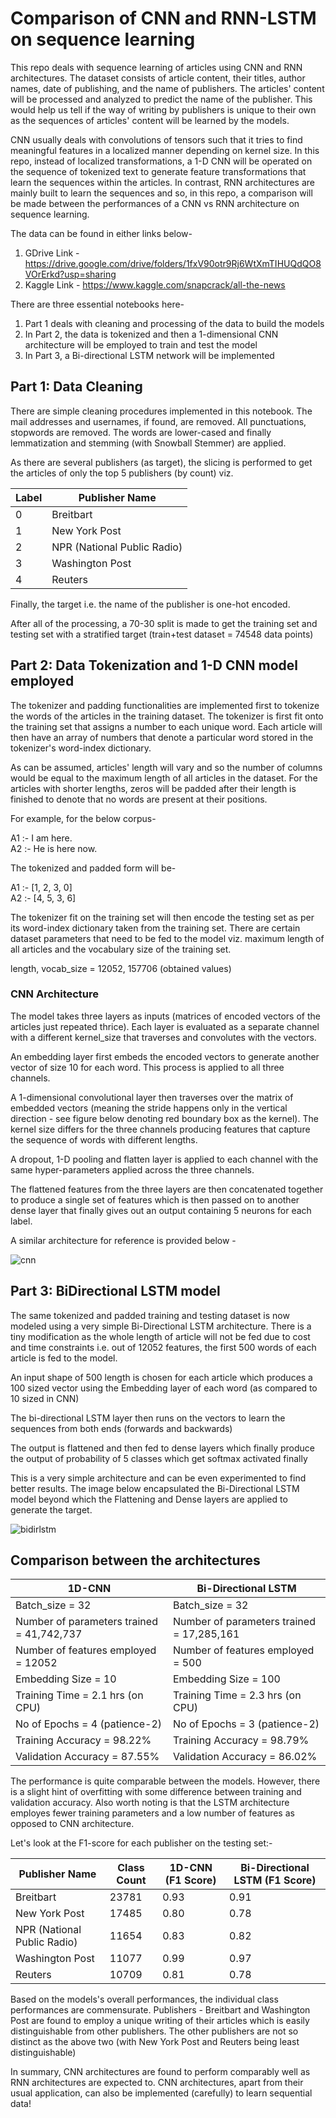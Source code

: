 # Comparison of CNN and RNN-LSTM on sequence learning

This repo deals with sequence learning of articles using CNN and RNN architectures. The dataset consists of article content, their titles, author names, date of publishing, and the name of publishers. The articles' content will be processed and analyzed to predict the name of the publisher. This would help us tell if the way of writing by publishers is unique to their own as the sequences of articles' content will be learned by the models.

CNN usually deals with convolutions of tensors such that it tries to find meaningful features in a localized manner depending on kernel size. In this repo, instead of localized transformations, a 1-D CNN will be operated on the sequence of tokenized text to generate feature transformations that learn the sequences within the articles. In contrast, RNN architectures are mainly built to learn the sequences and so, in this repo, a comparison will be made between the performances of a CNN vs RNN architecture on sequence learning.

The data can be found in either links below-

1. GDrive Link - https://drive.google.com/drive/folders/1fxV90otr9Rj6WtXmTIHUQdQO8VOrErkd?usp=sharing
2. Kaggle Link - https://www.kaggle.com/snapcrack/all-the-news

There are three essential notebooks here-

1. Part 1 deals with cleaning and processing of the data to build the models
2. In Part 2, the data is tokenized and then a 1-dimensional CNN architecture will be employed to train and test the model
3. In Part 3, a Bi-directional LSTM network will be implemented

## Part 1: Data Cleaning

There are simple cleaning procedures implemented in this notebook. The mail addresses and usernames, if found, are removed. All punctuations, stopwords are removed. The words are lower-cased and finally lemmatization and stemming (with Snowball Stemmer) are applied.

As there are several publishers (as target), the slicing is performed to get the articles of only the top 5 publishers (by count) viz. 


| Label   | Publisher Name |
| ------------- | ------------- |
| 0  | Breitbart  |
| 1  | New York Post  |
| 2  | NPR (National Public Radio)  |
| 3  | Washington Post  |
| 4  | Reuters  |

Finally, the target i.e. the name of the publisher is one-hot encoded.

After all of the processing, a 70-30 split is made to get the training set and testing set with a stratified target (train+test dataset = 74548 data points)

## Part 2: Data Tokenization and 1-D CNN model employed

The tokenizer and padding functionalities are implemented first to tokenize the words of the articles in the training dataset. The tokenizer is first fit onto the training set that assigns a number to each unique word. Each article will then have an array of numbers that denote a particular word stored in the tokenizer's word-index dictionary.

As can be assumed, articles' length will vary and so the number of columns would be equal to the maximum length of all articles in the dataset. For the articles with shorter lengths, zeros will be padded after their length is finished to denote that no words are present at their positions.

For example, for the below corpus-

A1 :- I am here. <br>
A2 :- He is here now.

The tokenized and padded form will be-

A1 :- [1, 2, 3, 0] <br>
A2 :- [4, 5, 3, 6]

The tokenizer fit on the training set will then encode the testing set as per its word-index dictionary taken from the training set. There are certain dataset parameters that need to be fed to the model viz. maximum length of all articles and the vocabulary size of the training set.

length, vocab_size = 12052, 157706 (obtained values)

### CNN Architecture

The model takes three layers as inputs (matrices of encoded vectors of the articles just repeated thrice). Each layer is evaluated as a separate channel with a different kernel_size that traverses and convolutes with the vectors.

An embedding layer first embeds the encoded vectors to generate another vector of size 10 for each word. This process is applied to all three channels.

A 1-dimensional convolutional layer then traverses over the matrix of embedded vectors (meaning the stride happens only in the vertical direction - see figure below denoting red boundary box as the kernel). The kernel size differs for the three channels producing features that capture the sequence of words with different lengths.

A dropout, 1-D pooling and flatten layer is applied to each channel with the same hyper-parameters applied across the three channels.

The flattened features from the three layers are then concatenated together to produce a single set of features which is then passed on to another dense layer that finally gives out an output containing 5 neurons for each label.

A similar architecture for reference is provided below -

![cnn](https://user-images.githubusercontent.com/55252306/109691209-35cd0f80-7b55-11eb-810d-c2861dae1701.PNG)

## Part 3: BiDirectional LSTM model

The same tokenized and padded training and testing dataset is now modeled using a very simple Bi-Directional LSTM architecture. There is a tiny modification as the whole length of article will not be fed due to cost and time constraints i.e. out of 12052 features, the first 500 words of each article is fed to the model.

An input shape of 500 length is chosen for each article which produces a 100 sized vector using the Embedding layer of each word (as compared to 10 sized in CNN)

The bi-directional LSTM layer then runs on the vectors to learn the sequences from both ends (forwards and backwards)

The output is flattened and then fed to dense layers which finally produce the output of probability of 5 classes which get softmax activated finally

This is a very simple architecture and can be even experimented to find better results. The image below encapsulated the Bi-Directional LSTM model beyond which the Flattening and Dense layers are applied to generate the target.

![bidirlstm](https://user-images.githubusercontent.com/55252306/109692200-3d40e880-7b56-11eb-8f97-0ef781d5a7bb.png)

## Comparison between the architectures


| 1D-CNN   | Bi-Directional LSTM |
| ------------- | ------------- |
| Batch_size = 32  | Batch_size = 32  |
| Number of parameters trained = 41,742,737  | Number of parameters trained = 17,285,161  |
| Number of features employed = 12052  | Number of features employed = 500  |
| Embedding Size = 10  | Embedding Size = 100  |
| Training Time = 2.1 hrs (on CPU)  | Training Time = 2.3 hrs (on CPU)  |
| No of Epochs = 4 (patience-2) | No of Epochs = 3 (patience-2) |
| Training Accuracy = 98.22% | Training Accuracy = 98.79% |
| Validation Accuracy = 87.55% | Validation Accuracy = 86.02% |

The performance is quite comparable between the models. However, there is a slight hint of overfitting with some difference between training and validation accuracy.
Also worth noting is that the LSTM architecture employes fewer training parameters and a low number of features as opposed to CNN architecture.

Let's look at the F1-score for each publisher on the testing set:-

| Publisher Name | Class Count | 1D-CNN (F1 Score) | Bi-Directional LSTM (F1 Score) |
| ------------- | ------------- | ------------- | ------------- |
| Breitbart  | 23781 | 0.93  | 0.91  |
| New York Post | 17485 | 0.80  | 0.78  |
| NPR (National Public Radio) | 11654 | 0.83  | 0.82  |
| Washington Post | 11077 | 0.99  | 0.97  |
| Reuters | 10709 | 0.81  | 0.78  |

Based on the models's overall performances, the individual class performances are commensurate. Publishers - Breitbart and Washington Post are found to employ a unique writing of their articles which is easily distinguishable from other publishers. The other publishers are not so distinct as the above two (with New York Post and Reuters being least distinguishable)

In summary, CNN architectures are found to perform comparably well as RNN architectures are expected to. CNN architectures, apart from their usual application, can also be implemented (carefully) to learn sequential data!
